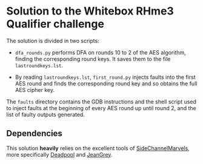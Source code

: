 # Solution to the Whitebox RHme3 Qualifier challenge

The solution is divided in two scripts:

+ `dfa_rounds.py` performs DFA on rounds 10 to 2 of the AES algorithm, finding
the corresponding round keys. It saves them to the file `lastroundkeys.lst`.

+ By reading `lastroundkeys.lst`, `first_round.py` injects faults into the first
AES round and finds the corresponding round key and so obtains the full AES cipher
key.

The `faults` directory contains the GDB instructions and the shell script used to
inject faults at the beginning of every AES round up until round 2, and the list
of faulty outputs generated.

## Dependencies

This solution **heavily** relies on the excellent tools of [SideChannelMarvels](https://github.com/SideChannelMarvels),
more specifically [Deadpool](https://github.com/SideChannelMarvels/Deadpool)
and [JeanGrey](https://github.com/SideChannelMarvels/JeanGrey).
